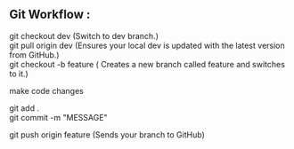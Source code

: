 ## Git Workflow : 

git checkout dev    (Switch to dev branch.)  
git pull origin dev    (Ensures your local dev is updated with the latest version from GitHub.)  
git checkout -b feature    ( Creates a new branch called feature and switches to it.)  

make code changes  

git add .  
git commit -m "MESSAGE"  

git push origin feature		(Sends your branch to GitHub)  



